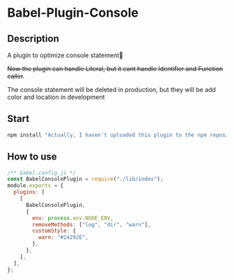 # Babel-Plugin-Console

## Description

A plugin to optimize console statement🥰

~~Now the plugin can handle Literal, but it cant handle Identifier and Function caller~~.

The console statement will be deleted in production, but they will be add color and location in development

## Start

```powershell
npm install "Actually, I haven't uploaded this plugin to the npm repository yet"
```

## How to use

```javascript
/** babel.config.js */
const BabelConsolePlugin = require("./lib/index");
module.exports = {
  plugins: [
    [
      BabelConsolePlugin,
      {
        env: process.env.NODE_ENV,
        removeMethods: ["log", "dir", "warn"],
        customStyle: {
          warn: "#24292E",
        },
      },
    ],
  ],
};
```
